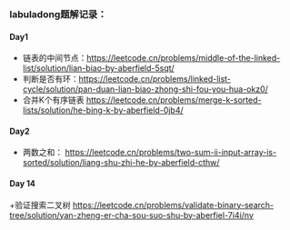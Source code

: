 ### labuladong题解记录：

#### Day1

+ 链表的中间节点：https://leetcode.cn/problems/middle-of-the-linked-list/solution/lian-biao-by-aberfield-5sqt/
+ 判断是否有环：https://leetcode.cn/problems/linked-list-cycle/solution/pan-duan-lian-biao-zhong-shi-fou-you-hua-okz0/
+ 合并K个有序链表 https://leetcode.cn/problems/merge-k-sorted-lists/solution/he-bing-k-by-aberfield-0jb4/


#### Day2

+ 两数之和： https://leetcode.cn/problems/two-sum-ii-input-array-is-sorted/solution/liang-shu-zhi-he-by-aberfield-cthw/



#### Day 14

+验证搜索二叉树 https://leetcode.cn/problems/validate-binary-search-tree/solution/yan-zheng-er-cha-sou-suo-shu-by-aberfiel-7i4i/nv